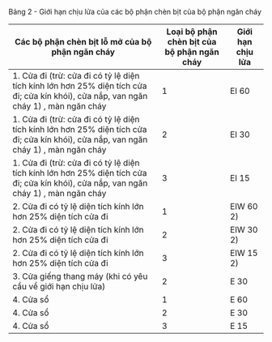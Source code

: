 Bảng 2 - Giới hạn chịu lửa của các bộ phận chèn bịt của bộ phận ngăn cháy

| Các bộ phận chèn bịt lỗ mở của bộ phận ngăn cháy                                                                                      |   Loại bộ phận chèn bịt của bộ phận ngăn cháy | Giới hạn chịu lửa   |
|---------------------------------------------------------------------------------------------------------------------------------------|-----------------------------------------------|---------------------|
| 1. Cửa đi (trừ: cửa đi có tỷ lệ diện tích kính lớn hơn 25% diện tích cửa đi; cửa kín khói), cửa nắp, van ngăn cháy 1) , màn ngăn cháy |                                             1 | ЕI 60               |
| 1. Cửa đi (trừ: cửa đi có tỷ lệ diện tích kính lớn hơn 25% diện tích cửa đi; cửa kín khói), cửa nắp, van ngăn cháy 1) , màn ngăn cháy |                                             2 | ЕI 30               |
| 1. Cửa đi (trừ: cửa đi có tỷ lệ diện tích kính lớn hơn 25% diện tích cửa đi; cửa kín khói), cửa nắp, van ngăn cháy 1) , màn ngăn cháy |                                             3 | ЕI 15               |
| 2. Cửa đi có tỷ lệ diện tích kính lớn hơn 25% diện tích cửa đi   |   1 | ЕIW 60 2)   |
| 2. Cửa đi có tỷ lệ diện tích kính lớn hơn 25% diện tích cửa đi   |   2 | ЕIW 30 2)   |
| 2. Cửa đi có tỷ lệ diện tích kính lớn hơn 25% diện tích cửa đi   |   3 | ЕIW 15 2)   |
| 3. Cửa giếng thang máy (khi có yêu cầu về giới hạn chịu lửa)     |   2 | E 30        |
| 4. Cửa sổ                                                        |   1 | Е 60        |
| 4. Cửa sổ                                                        |   2 | Е 30        |
| 4. Cửa sổ                                                        |   3 | Е 15        |
